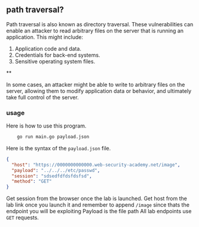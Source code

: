 ## path traversal?

Path traversal is also known as directory traversal. These vulnerabilities can 
enable an attacker to read arbitrary files on the server that is running an application. 
This might include:

1. Application code and data.
2. Credentials for back-end systems.
3. Sensitive operating system files.

** 

In some cases, an attacker might be able to write to arbitrary files on the server, allowing 
them to modify application data or behavior, and ultimately take full control of the server.

### usage

Here is how to use this program.

```bash
    go run main.go payload.json
```

Here is the syntax of the `payload.json` file.

```json
{
  "host": "https://0000000000000.web-security-academy.net/image",
  "payload": "../../../etc/passwd",
  "session": "sdsedfdfdsfdsfsd",
  "method": "GET"
}
```

Get session from the browser once the lab is launched.
Get host from the lab link once you launch it and remember to append `/image` since thats the endpoint you will be exploiting
Payload is the file path
All lab endpoints use `GET` requests.
